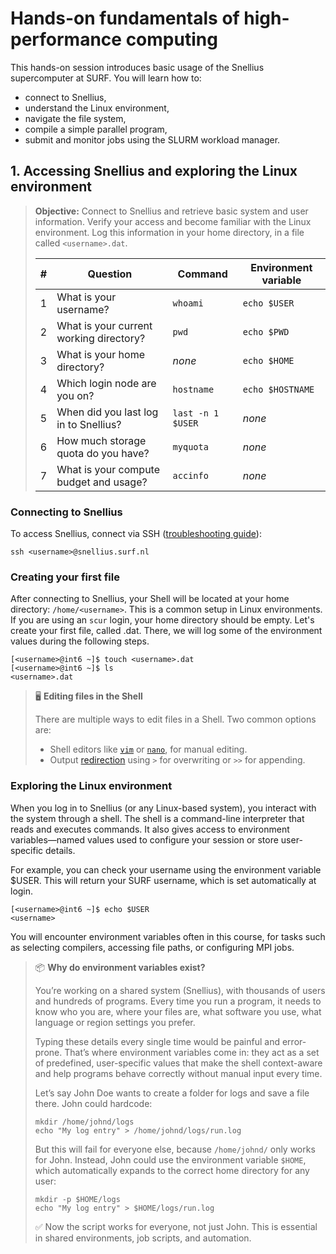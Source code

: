 # Hands-on fundamentals of high-performance computing

This hands-on session introduces basic usage of the Snellius supercomputer at SURF. You will learn how to:
* connect to Snellius,
* understand the Linux environment,
* navigate the file system,
* compile a simple parallel program,
* submit and monitor jobs using the SLURM workload manager.

## 1. Accessing Snellius and exploring the Linux environment

> **Objective:** Connect to Snellius and retrieve basic system and user information. Verify your access and become familiar with the Linux environment. Log this information in your home directory, in a file called `<username>.dat`.
> 
>| #  | Question                                      | Command                               | Environment variable |
>|----|-----------------------------------------------|---------------------------------------|----------------------|
>| 1  | What is your username?                        | `whoami`                              | `echo $USER`         |
>| 2  | What is your current working directory?       | `pwd`                                 | `echo $PWD`          |
>| 3  | What is your home directory?                  | _none_                                | `echo $HOME`         |
>| 4  | Which login node are you on?                  | `hostname`                            | `echo $HOSTNAME`     |
>| 5  | When did you last log in to Snellius?         | `last -n 1 $USER`                     | _none_               |
>| 6  | How much storage quota do you have?           | `myquota`                             | _none_               |
>| 7  | What is your compute budget and usage?        | `accinfo`                             | _none_               |

### Connecting to Snellius

To access Snellius, connect via SSH ([troubleshooting guide](https://servicedesk.surf.nl/wiki/spaces/WIKI/pages/30660265/Snellius+FAQ#SnelliusFAQ-TroublewithconnectingtoSnellius)):
```
ssh <username>@snellius.surf.nl
```

### Creating your first file

After connecting to Snellius, your Shell will be located at your home directory: `/home/<username>`. This is a common setup in Linux environments. If you are using an `scur` login, your home directory should be empty. Let's create your first file, called <username>.dat. There, we will log some of the environment values during the following steps.
```
[<username>@int6 ~]$ touch <username>.dat
[<username>@int6 ~]$ ls
<username>.dat
```

> 🖥️ **Editing files in the Shell**
>
> There are multiple ways to edit files in a Shell. Two common options are:
> * Shell editors like [`vim`](https://www.vim.org) or [`nano`](https://www.nano-editor.org), for manual editing.
> * Output [redirection](https://www.gnu.org/software/bash/manual/html_node/Redirections.html) using `>` for overwriting or `>>` for appending.

### Exploring the Linux environment

When you log in to Snellius (or any Linux-based system), you interact with the system through a shell. The shell is a command-line interpreter that reads and executes commands. It also gives access to environment variables—named values used to configure your session or store user-specific details.

For example, you can check your username using the environment variable $USER. This will return your SURF username, which is set automatically at login. 
```
[<username>@int6 ~]$ echo $USER
<username>
```

You will encounter environment variables often in this course, for tasks such as selecting compilers, accessing file paths, or configuring MPI jobs.

> 📦 **Why do environment variables exist?**
> 
> You’re working on a shared system (Snellius), with thousands of users and hundreds of programs. Every time you run a program, it needs to know who you are, where your files are, what software you use, what language or region settings you prefer.
> 
> Typing these details every single time would be painful and error-prone. That’s where environment variables come in: they act as a set of predefined, user-specific values that make the shell context-aware and help programs behave correctly without manual input every time.
> 
> Let’s say John Doe wants to create a folder for logs and save a file there. John could hardcode:
> ```
> mkdir /home/johnd/logs
> echo "My log entry" > /home/johnd/logs/run.log
> ```
> 
> But this will fail for everyone else, because `/home/johnd/` only works for John. Instead, John could use the environment variable `$HOME`, which automatically expands to the correct home directory for any user:
> ```
> mkdir -p $HOME/logs
> echo "My log entry" > $HOME/logs/run.log
> ```
> 
> ✅ Now the script works for everyone, not just John. This is essential in shared environments, job scripts, and automation.


